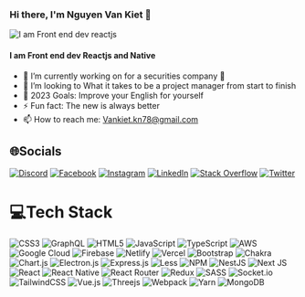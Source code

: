 ### Hi there, I'm Nguyen Van Kiet 👋

![I am Front end dev reactjs](https://lh3.googleusercontent.com/pw/AM-JKLUSMyJRVmTZNIaLdLdcyAUNXoQmohOr0cV5508w_6bcxsfJX5AI3Kn6WS_Bsxo_qRWu3M1TEj_2h9XQW9_wgVvQTyjw8sfWQcIWZ79ML4iTuBO13HzBSumLIBI5Q3SUUFxJEhNa9Hrkk-hCe2nzMFNPCQ=w1920-h744-no?authuser=0)

#### I am Front end dev Reactjs and Native

- 🌱 I’m currently  working on for a securities company 🤣
- 👯 I’m looking to  What it takes to be a project manager from start to finish 
- 🥅 2023 Goals: Improve your English for yourself
- ⚡ Fun fact: The new is always better
- 📫 How to reach me: Vankiet.kn78@gmail.com 

## 🌐Socials
[![Discord](https://img.shields.io/badge/Discord-%237289DA.svg?logo=discord&logoColor=white)](htttps://discord.gg/dang9156) [![Facebook](https://img.shields.io/badge/Facebook-%231877F2.svg?logo=Facebook&logoColor=white)](https://facebook.com/nhatcapdangg/) [![Instagram](https://img.shields.io/badge/Instagram-%23E4405F.svg?logo=Instagram&logoColor=white)](https://instagram.com/dangcapnhat_/) [![LinkedIn](https://img.shields.io/badge/LinkedIn-%230077B5.svg?logo=linkedin&logoColor=white)](https://linkedin.com/in/nguyễn-văn-kiệt-0556041b2) [![Stack Overflow](https://img.shields.io/badge/-Stackoverflow-FE7A16?logo=stack-overflow&logoColor=white)](https://stackoverflow.com/users/15187704/nhat-cap-dang) [![Twitter](https://img.shields.io/badge/Twitter-%231DA1F2.svg?logo=Twitter&logoColor=white)](https://twitter.com/jk81123797) 
<br />

# 💻Tech Stack
![CSS3](https://img.shields.io/badge/css3-%231572B6.svg?style=for-the-badge&logo=css3&logoColor=white) ![GraphQL](https://img.shields.io/badge/-GraphQL-E10098?style=for-the-badge&logo=graphql&logoColor=white) ![HTML5](https://img.shields.io/badge/html5-%23E34F26.svg?style=for-the-badge&logo=html5&logoColor=white) ![JavaScript](https://img.shields.io/badge/javascript-%23323330.svg?style=for-the-badge&logo=javascript&logoColor=%23F7DF1E) ![TypeScript](https://img.shields.io/badge/typescript-%23007ACC.svg?style=for-the-badge&logo=typescript&logoColor=white) ![AWS](https://img.shields.io/badge/AWS-%23FF9900.svg?style=for-the-badge&logo=amazon-aws&logoColor=white) ![Google Cloud](https://img.shields.io/badge/Google%20Cloud-%234285F4.svg?style=for-the-badge&logo=google-cloud&logoColor=white) ![Firebase](https://img.shields.io/badge/firebase-%23039BE5.svg?style=for-the-badge&logo=firebase) ![Netlify](https://img.shields.io/badge/netlify-%23000000.svg?style=for-the-badge&logo=netlify&logoColor=#00C7B7) ![Vercel](https://img.shields.io/badge/vercel-%23000000.svg?style=for-the-badge&logo=vercel&logoColor=white) ![Bootstrap](https://img.shields.io/badge/bootstrap-%23563D7C.svg?style=for-the-badge&logo=bootstrap&logoColor=white) ![Chakra](https://img.shields.io/badge/chakra-%234ED1C5.svg?style=for-the-badge&logo=chakraui&logoColor=white) ![Chart.js](https://img.shields.io/badge/chart.js-F5788D.svg?style=for-the-badge&logo=chart.js&logoColor=white) ![Electron.js](https://img.shields.io/badge/Electron-191970?style=for-the-badge&logo=Electron&logoColor=white) ![Express.js](https://img.shields.io/badge/express.js-%23404d59.svg?style=for-the-badge&logo=express&logoColor=%2361DAFB) ![Less](https://img.shields.io/badge/less-2B4C80?style=for-the-badge&logo=less&logoColor=white) ![NPM](https://img.shields.io/badge/NPM-%23000000.svg?style=for-the-badge&logo=npm&logoColor=white) ![NestJS](https://img.shields.io/badge/nestjs-%23E0234E.svg?style=for-the-badge&logo=nestjs&logoColor=white) ![Next JS](https://img.shields.io/badge/Next-black?style=for-the-badge&logo=next.js&logoColor=white) ![React](https://img.shields.io/badge/react-%2320232a.svg?style=for-the-badge&logo=react&logoColor=%2361DAFB) ![React Native](https://img.shields.io/badge/react_native-%2320232a.svg?style=for-the-badge&logo=react&logoColor=%2361DAFB) ![React Router](https://img.shields.io/badge/React_Router-CA4245?style=for-the-badge&logo=react-router&logoColor=white) ![Redux](https://img.shields.io/badge/redux-%23593d88.svg?style=for-the-badge&logo=redux&logoColor=white) ![SASS](https://img.shields.io/badge/SASS-hotpink.svg?style=for-the-badge&logo=SASS&logoColor=white) ![Socket.io](https://img.shields.io/badge/Socket.io-black?style=for-the-badge&logo=socket.io&badgeColor=010101) ![TailwindCSS](https://img.shields.io/badge/tailwindcss-%2338B2AC.svg?style=for-the-badge&logo=tailwind-css&logoColor=white) ![Vue.js](https://img.shields.io/badge/vuejs-%2335495e.svg?style=for-the-badge&logo=vuedotjs&logoColor=%234FC08D) ![Threejs](https://img.shields.io/badge/threejs-black?style=for-the-badge&logo=three.js&logoColor=white) ![Webpack](https://img.shields.io/badge/webpack-%238DD6F9.svg?style=for-the-badge&logo=webpack&logoColor=black) ![Yarn](https://img.shields.io/badge/yarn-%232C8EBB.svg?style=for-the-badge&logo=yarn&logoColor=white) ![MongoDB](https://img.shields.io/badge/MongoDB-%234ea94b.svg?style=for-the-badge&logo=mongodb&logoColor=white)

<img src="https://github-readme-streak-stats.herokuapp.com/?user=nhatcapdang&amp;theme=radical&amp;hide_border=false" alt="">

<img src="https://github-readme-stats.vercel.app/api/top-langs/?username=nhatcapdang&amp;theme=radical&amp;hide_border=false&amp;include_all_commits=false&amp;count_private=false&amp;layout=compact" alt="">
